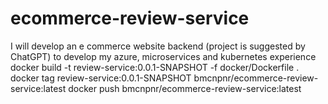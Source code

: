 # ecommerce-review-service
I will develop an e commerce website backend (project is suggested by ChatGPT) to develop my azure, microservices and kubernetes experience
docker build -t review-service:0.0.1-SNAPSHOT -f docker/Dockerfile .
docker tag review-service:0.0.1-SNAPSHOT bmcnpnr/ecommerce-review-service:latest
docker push bmcnpnr/ecommerce-review-service:latest
